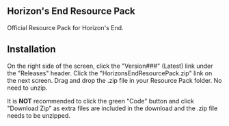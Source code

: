 ## Horizon's End Resource Pack

Official Resource Pack for Horizon's End.

## Installation

On the right side of the screen, click the "Version###" (Latest) link under the "Releases" header.
Click the "HorizonsEndResourcePack.zip" link on the next screen.
Drag and drop the .zip file in your Resource Pack folder. No need to unzip.

It is **NOT** recommended to click the green "Code" button and click "Download Zip" as extra files are included in the download and the .zip file needs to be unzipped.
